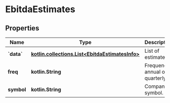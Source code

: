 
# EbitdaEstimates

## Properties
Name | Type | Description | Notes
------------ | ------------- | ------------- | -------------
**&#x60;data&#x60;** | [**kotlin.collections.List&lt;EbitdaEstimatesInfo&gt;**](EbitdaEstimatesInfo.md) | List of estimates |  [optional]
**freq** | **kotlin.String** | Frequency: annual or quarterly. |  [optional]
**symbol** | **kotlin.String** | Company symbol. |  [optional]



